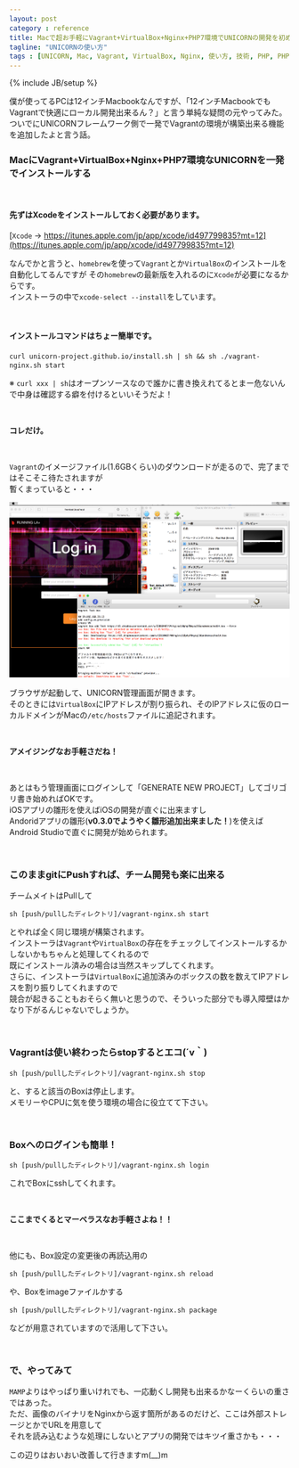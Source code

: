 ```yaml
---
layout: post
category : reference
title: Macで超お手軽にVagrant+VirtualBox+Nginx+PHP7環境でUNICORNの開発を初めて見る
tagline: "UNICORNの使い方"
tags : [UNICORN, Mac, Vagrant, VirtualBox, Nginx, 使い方, 技術, PHP, PHP7, beginner, tutorial]
---
```

{% include JB/setup %}

僕が使ってるPCは12インチMacbookなんですが、「12インチMacbookでもVagrantで快適にローカル開発出来るん？」と言う単純な疑問の元やってみた。  
ついでにUNICORNフレームワーク側で一発でVagrantの環境が構築出来る機能を追加したよと言う話。

### MacにVagrant+VirtualBox+Nginx+PHP7環境なUNICORNを一発でインストールする

&nbsp;

#### 先ずはXcodeをインストールしておく必要があります。

[`Xcode` -> https://itunes.apple.com/jp/app/xcode/id497799835?mt=12](https://itunes.apple.com/jp/app/xcode/id497799835?mt=12)

なんでかと言うと、`homebrew`を使って`Vagrant`とか`VirtualBox`のインストールを自動化してるんですが
その`homebrew`の最新版を入れるのに`Xcode`が必要になるからです。  
インストーラの中で`xcode-select --install`をしています。

&nbsp;

#### インストールコマンドはちょー簡単です。

```
curl unicorn-project.github.io/install.sh | sh && sh ./vagrant-nginx.sh start
```
※ `curl xxx | sh`はオープンソースなので誰かに書き換えれてるとまー危ないんで中身は確認する癖を付けるといいそうだよ！

&nbsp;

**コレだけ。**

&nbsp;

`Vagrant`のイメージファイル(1.6GBくらい)のダウンロードが走るので、完了まではそこそこ待たされますが  
暫くまっていると・・・

![インストール完了イメージ](/assets/images/2016-10-29-UNICORN-4-001.png)

ブラウザが起動して、UNICORN管理画面が開きます。  
そのときには`VirtualBox`にIPアドレスが割り振られ、そのIPアドレスに仮のローカルドメインがMacの`/etc/hosts`ファイルに追記されます。

&nbsp;

**アメイジングなお手軽さだね！**

&nbsp;

あとはもう管理画面にログインして「GENERATE NEW PROJECT」してゴリゴリ書き始めればOKです。  
iOSアプリの雛形を使えばiOSの開発が直ぐに出来ますし  
Andoridアプリの雛形(**v0.3.0でようやく雛形追加出来ました！**)を使えばAndroid Studioで直ぐに開発が始められます。

&nbsp;

### このままgitにPushすれば、チーム開発も楽に出来る

チームメイトはPullして

```
sh [push/pullしたディレクトリ]/vagrant-nginx.sh start
```

とやれば全く同じ環境が構築されます。  
インストーラは`Vagrant`や`VirtualBox`の存在をチェックしてインストールするかしないかもちゃんと処理してくれるので  
既にインストール済みの場合は当然スキップしてくれます。  
さらに、インストーラは`VirtualBox`に追加済みのボックスの数を数えてIPアドレスを割り振りしてくれますので  
競合が起きることもおそらく無いと思うので、そういった部分でも導入障壁はかなり下がるんじゃないでしょうか。

&nbsp;

### Vagrantは使い終わったらstopするとエコ(´v｀)

```
sh [push/pullしたディレクトリ]/vagrant-nginx.sh stop
```

と、すると該当のBoxは停止します。  
メモリーやCPUに気を使う環境の場合に役立てて下さい。

&nbsp;

### Boxへのログインも簡単！

```
sh [push/pullしたディレクトリ]/vagrant-nginx.sh login
```

これでBoxにsshしてくれます。

&nbsp;

**ここまでくるとマーベラスなお手軽さよね！！**

&nbsp;

他にも、Box設定の変更後の再読込用の

```
sh [push/pullしたディレクトリ]/vagrant-nginx.sh reload
```

や、Boxをimageファイルかする

```
sh [push/pullしたディレクトリ]/vagrant-nginx.sh package
```

などが用意されていますので活用して下さい。

&nbsp;

### で、やってみて

`MAMP`よりはやっぱり重いけれでも、一応動くし開発も出来るかなーくらいの重さではあった。  
ただ、画像のバイナリをNginxから返す箇所があるのだけど、ここは外部ストレージとかでURLを用意して  
それを読み込むような処理にしないとアプリの開発ではキツイ重さかも・・・

この辺りはおいおい改善して行きますm(__)m

&nbsp;